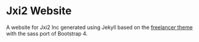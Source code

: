 # Jxi2 Website #

A website for Jxi2 Inc generated using Jekyll based on the [freelancer theme](https://jeromelachaud.github.io/freelancer-theme/) with the sass port of Bootstrap 4.